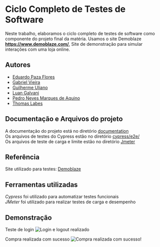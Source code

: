 
# Ciclo Completo de Testes de Software

Neste trabalho, elaboramos o ciclo completo de testes de software como componente do projeto final da matéria. Usamos o site Demoblaze **https://www.demoblaze.com/**, Site de demonstração para simular interações com uma loja online.


## Autores

- [Eduardo Paza Flores](https://github.com/Eduardopaza)
- [Gabriel Vieira](https://github.com/Gabrielvieira1215)
- [Guilherme Uliano](https://github.com/guilhermeuliano)
- [Luan Galvani](https://github.com/Luangalvani)
- [Pedro Neves Marques de Aquino](https://github.com/SmurfdoPedro)
- [Thomas Labes](https://github.com/Thomaslabes)
## Documentação e Arquivos do projeto

A documentação do projeto está no diretório [documentation](https://github.com/guilhermeuliano/A3_Gestao_e_qualidade_de_software/tree/main/documentation)\
Os arquivos de testes do Cypress estão no diretório [cypress/e2e/](https://github.com/guilhermeuliano/A3_Gestao_e_qualidade_de_software/tree/main/cypress/e2e)\
Os arquivos de teste de carga e limite estão no diretório [Jmeter](https://github.com/guilhermeuliano/A3_Gestao_e_qualidade_de_software/tree/main/Jmeter)


## Referência

 Site utilizado  para testes: [Demoblaze](https://www.demoblaze.com/index.html)



## Ferramentas utilizadas

*Cypress* foi utilizado para automatizar testes funcionais\
*JMeter* foi utilizado para realizar testes de carga e desempenho


## Demonstração

Teste de login
![Login e logout realizado](https://imgur.com/oo9Fj6N.png)

Compra realizada com sucesso
![Compra realizada com sucesso!](https://i.imgur.com/EXV2HBR.png)



